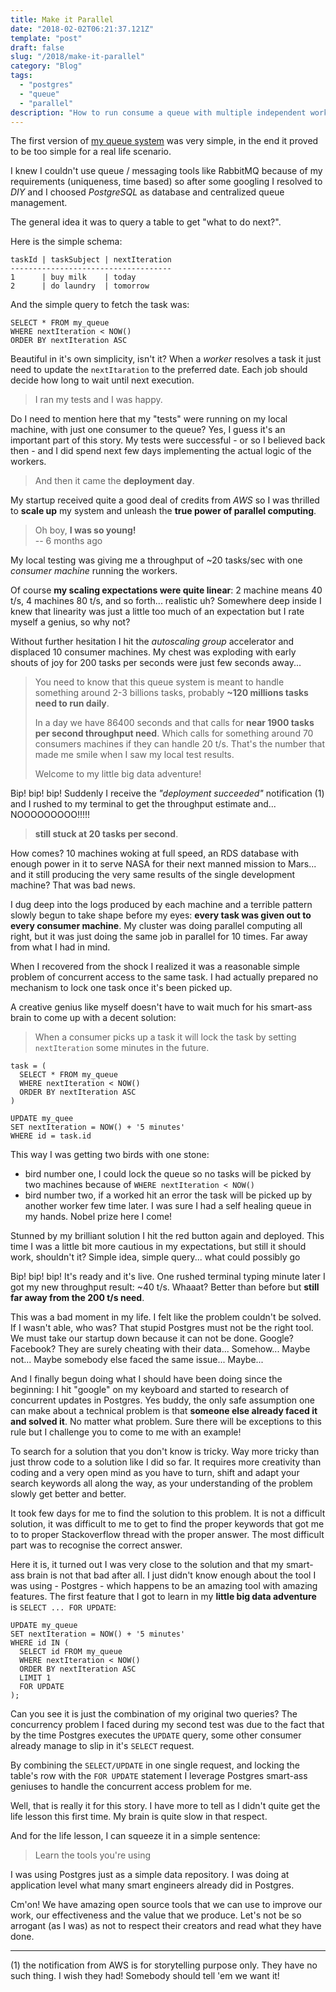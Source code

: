 ```yaml
---
title: Make it Parallel
date: "2018-02-02T06:21:37.121Z"
template: "post"
draft: false
slug: "/2018/make-it-parallel"
category: "Blog"
tags:
  - "postgres"
  - "queue"
  - "parallel"
description: "How to run consume a queue with multiple independent workers in Postgres, and survive!"
---
```


The first version of [my queue system](https://fetchq.com/) was very simple, in the end it proved to be too simple for a real life scenario.

I knew I couldn't use queue / messaging tools like RabbitMQ because of my requirements (uniqueness, time based) so after some googling I resolved to _DIY_ and I choosed _PostgreSQL_ as database and centralized queue management.

The general idea it was to query a table to get "what to do next?".

Here is the simple schema:

    taskId | taskSubject | nextIteration
    ------------------------------------
    1      | buy milk    | today
    2      | do laundry  | tomorrow

And the simple query to fetch the task was:

    SELECT * FROM my_queue
    WHERE nextIteration < NOW()
    ORDER BY nextIteration ASC

Beautiful in it's own simplicity, isn't it? When a _worker_ resolves a task it just need to update the `nextItaration` to the preferred date. Each job should decide how long to wait until next execution.

> I ran my tests and I was happy.

Do I need to mention here that my "tests" were running on my local machine, with just one consumer to the queue? Yes, I guess it's an important part of this story. My tests were successful - or so I believed back then - and I did spend next few days implementing the actual logic of the workers.

> And then it came the **deployment day**. 

My startup received quite a good deal of credits from _AWS_ so I was thrilled to **scale up** my system and unleash the **true power of parallel computing**.

> Oh boy, **I was so young!**  
> -- 6 months ago

My local  testing was giving me a throughput of ~20 tasks/sec with one _consumer machine_ running the workers. 

Of course **my scaling expectations were quite linear**: 2 machine means 40 t/s, 4 machines 80 t/s, and so forth... realistic uh? Somewhere deep inside I knew that linearity was just a little too much of an expectation but I rate myself a genius, so why not? 

Without further hesitation I hit the _autoscaling group_ accelerator and displaced 10 consumer machines. My chest was exploding with early shouts of joy for 200 tasks per seconds were just few seconds away...

> You need to know that this queue system is meant to handle something around 2-3 billions tasks, probably **~120 millions tasks need to run daily**. 
>
> In a day we have 86400 seconds and that calls for **near 1900 tasks per second throughput need**. Which calls for something around 70 consumers machines if they can handle 20 t/s. That's the number that made me smile when I saw my local test results.
>
> Welcome to my little big data adventure!

Bip! bip! bip! Suddenly I receive the _"deployment succeeded"_ notification (1) and I rushed to my terminal to get the throughput estimate and... NOOOOOOOOO!!!!!

> **still stuck at 20 tasks per second**.

How comes? 10 machines woking at full speed, an RDS database with enough power in it to serve NASA for their next manned mission to Mars... and it still producing the very same results of the single development machine? That was bad news.

I dug deep into the logs produced by each machine and a terrible pattern slowly begun to take shape before my eyes: **every task was given out to every consumer machine**. My cluster was doing parallel computing all right, but it was just doing the same job in parallel for 10 times. Far away from what I had in mind.

When I recovered from the shock I realized it was a reasonable simple problem of concurrent access to the same task. I had actually prepared no mechanism to lock one task once it's been picked up.

A creative genius like myself doesn't have to wait much for his smart-ass brain to come up with a decent solution: 

> When a consumer picks up a task it will lock the task by setting `nextIteration` some minutes in the future.

    task = (
      SELECT * FROM my_queue
      WHERE nextIteration < NOW()
      ORDER BY nextIteration ASC
    )

    UPDATE my_quee 
    SET nextIteration = NOW() + '5 minutes'
    WHERE id = task.id

This way I was getting two birds with one stone:

- bird number one, I could lock the queue so no tasks will be picked by two machines because of `WHERE nextIteration < NOW()`
- bird number two, if a worked hit an error the task will be picked up by another worker few time later. I was sure I had a self healing queue in my hands. Nobel prize here I come!

Stunned by my brilliant solution I hit the red button again and deployed. This time I was a little bit more cautious in my expectations, but still it should work, shouldn't it? Simple idea, simple query... what could possibly go

Bip! bip! bip! It's ready and it's live. One rushed terminal typing minute later I got my new throughput result: ~40 t/s. Whaaat? Better than before but **still far away from the 200 t/s need**.

This was a bad moment in my life. I felt like the problem couldn't be solved. If I wasn't able, who was? That stupid Postgres must not be the right tool. We must take our startup down because it can not be done. Google? Facebook? They are surely cheating with their data... Somehow... Maybe not... Maybe somebody else faced the same issue... Maybe...

And I finally begun doing what I should have been doing since the beginning: I hit "google" on my keyboard and started to research of concurrent updates in Postgres. Yes buddy, the only safe assumption one can make about a technical problem is that **someone else already faced it and solved it**. No matter what problem. Sure there will be exceptions to this rule but I challenge you to come to me with an example!

To search for a solution that you don't know is tricky. Way more tricky than just throw code to a solution like I did so far. It requires more creativity than coding and a very open mind as you have to turn, shift and adapt your search keywords all along the way, as your understanding of the problem slowly get better and better.

It took few days for me to find the solution to this problem. It is not a difficult solution, it was difficult to me to get to find the proper keywords that got me to to proper Stackoverflow thread with the proper answer. The most difficult part was to recognise the correct answer.

Here it is, it turned out I was very close to the solution and that my smart-ass brain is not that bad after all. I just didn't know enough about the tool I was using - Postgres - which happens to be an amazing tool with amazing features. The first feature that I got to learn in my **little big data adventure** is `SELECT ... FOR UPDATE`:

    UPDATE my_queue 
    SET nextIteration = NOW() + '5 minutes'
    WHERE id IN (
      SELECT id FROM my_queue
      WHERE nextIteration < NOW()
      ORDER BY nextIteration ASC
      LIMIT 1
      FOR UPDATE
    );

Can you see it is just the combination of my original two queries? The concurrency problem I faced during my second test was due to the fact that by the time Postgres executes the `UPDATE` query, some other consumer already manage to slip in it's `SELECT` request.

By combining the `SELECT/UPDATE` in one single request, and locking the table's row with the `FOR UPDATE` statement I leverage Postgres smart-ass geniuses to handle the concurrent access problem for me.

Well, that is really it for this story. I have more to tell as I didn't quite get the life lesson this first time. My brain is quite slow in that respect.

And for the life lesson, I can squeeze it in a simple sentence:

> Learn the tools you're using

I was using Postgres just as a simple data repository. I was doing at application level what many smart engineers already did in Postgres. 

Cm'on! We have amazing open source tools that we can use to improve our work, our effectiveness and the value that we produce. Let's not be so arrogant (as I was) as not to respect their creators and read what they have done.

---

(1) the notification from AWS is for storytelling purpose only. They have no such thing. I wish they had! Somebody should tell 'em we want it!
